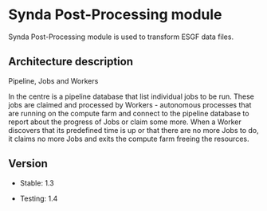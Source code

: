 # Synda Post-Processing module

Synda Post-Processing module is used to transform ESGF data files.

## Architecture description

Pipeline, Jobs and Workers

In the centre is a pipeline database that list individual jobs to be run. These jobs are
claimed and processed by Workers - autonomous processes that are running on the
compute farm and connect to the pipeline database to report about the progress
of Jobs or claim some more. When a Worker discovers that its predefined time is
up or that there are no more Jobs to do, it claims no more Jobs and exits the
compute farm freeing the resources.

## Version

* Stable: 1.3

* Testing: 1.4
